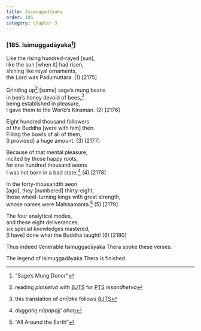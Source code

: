 ```yaml
---
title: Isimuggadāyaka
order: 185
category: chapter-3
---
```


### \[185. Isimuggadāyaka[^1]\]

Like the rising hundred-rayed \[sun\],  
like the sun \[when it\] had risen,  
shining like royal ornaments,  
the Lord was Padumuttara. (1) \[2175\]

Grinding up[^2] \[some\] sage’s mung beans  
in bee’s honey devoid of bees,[^3]  
being established in pleasure,  
I gave them to the World’s Kinsman. (2) \[2176\]

Eight hundred thousand followers  
of the Buddha \[were with him\] then.  
Filling the bowls of all of them,  
\[I provided\] a huge amount. (3) \[2177\]

Because of that mental pleasure,  
incited by those happy roots,  
for one hundred thousand aeons  
I was not born in a bad state.[^4] (4) \[2178\]

In the forty-thousandth aeon  
\[ago\], they \[numbered\] thirty-eight,  
those wheel-turning kings with great strength,  
whose names were Mahisamanta.[^5] (5) \[2179\]

The four analytical modes,  
and these eight deliverances,  
six special knowledges mastered,  
\[I have\] done what the Buddha taught! (6) \[2180\]

Thus indeed Venerable Isimuggadāyaka Thera spoke these verses.

The legend of Isimuggadāyaka Thera is finished.

[^1]: “Sage’s Mung Donor”

[^2]: reading *piṃsetvā* with <abbr title="Buddha Jayanthi Tripitaka Series">BJTS</abbr> for <abbr title="Pali Text Society">PTS</abbr> *nisandhetvā*

[^3]: this translation of *anīḷake* follows <abbr title="Buddha Jayanthi Tripitaka Series">BJTS</abbr>

[^4]: *duggatiŋ nûpapajj’ ahaŋ*

[^5]: “All Around the Earth”
